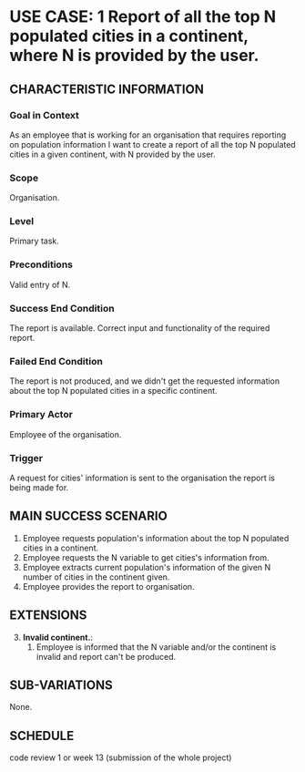 # USE CASE: 1 Report of all the top N populated cities in a continent, where N is provided by the user.

## CHARACTERISTIC INFORMATION

### Goal in Context

As an employee that is working for an organisation that requires reporting on population information I want to create a report of all the top N populated cities in a given continent, with N provided by the user.

### Scope

Organisation.

### Level

Primary task.

### Preconditions

Valid entry of N.

### Success End Condition

The report is available. Correct input and functionality of the required report.

### Failed End Condition

The report is not produced, and we didn't get the requested information about the top N populated cities in a specific continent.

### Primary Actor

Employee of the organisation.

### Trigger

A request for cities' information is sent to the organisation the report is being made for.

## MAIN SUCCESS SCENARIO

1. Employee requests population's information about the top N populated cities in a continent.
2. Employee requests the N variable to get cities's information from.
3. Employee extracts current population's information of the given N number of cities in the continent given.
4. Employee provides the report to organisation.

## EXTENSIONS

3. **Invalid continent.**:
    1. Employee is informed that the N variable and/or the continent is invalid and report can't be produced.

## SUB-VARIATIONS

None.

## SCHEDULE

code review 1 or week 13 (submission of the whole project)